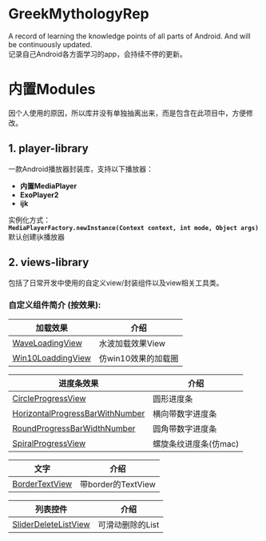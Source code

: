 
GreekMythologyRep
==============

A record of learning the knowledge points of all parts of Android.  And will be continuously updated.
<br>
记录自己Android各方面学习的app，会持续不停的更新。

内置Modules
==============
因个人使用的原因，所以库并没有单独抽离出来，而是包含在此项目中，方便修改。
## 1. player-library
一款Android播放器封装库，支持以下播放器：
- **内置MediaPlayer**
- **ExoPlayer2**
- **ijk**

实例化方式：<br>
**`MediaPlayerFactory.newInstance(Context context, int mode, Object args)`** 默认创建ijk播放器

## 2. views-library
包括了日常开发中使用的自定义view/封装组件以及view相关工具类。

### 自定义组件简介 (按效果):

|加载效果|介绍|
| ------ | --- |
|[WaveLoadingView][1]|水波加载效果View|
|[Win10LoaddingView][2]|仿win10效果的加载圈|

|进度条效果|介绍|
| ------ | --- |
|[CircleProgressView][3]|圆形进度条|
|[HorizontalProgressBarWithNumber][4]|横向带数字进度条|
|[RoundProgressBarWidthNumber][5]|圆角带数字进度条|
|[SpiralProgressView][6]|螺旋条纹进度条(仿mac)|

|文字|介绍|
| ------ | --- |
|[BorderTextView][7]|带border的TextView|


|列表控件|介绍|
| ------ | --- |
|[SliderDeleteListView][8]|可滑动删除的List|



[1]:https://github.com/kivensolo/GreekMythologyRep/blob/master/views-library/src/main/java/com/module/views/loading/WaveLoadingView.java
[2]:https://github.com/kivensolo/GreekMythologyRep/blob/master/views-library/src/main/java/com/module/views/loading/Win10LoaddingView.java
[3]:https://github.com/kivensolo/GreekMythologyRep/blob/master/views-library/src/main/java/com/module/views/progress/CircleProgressView.java
[4]:https://github.com/kivensolo/GreekMythologyRep/blob/master/views-library/src/main/java/com/module/views/progress/HorizontalProgressBarWithNumber.java
[5]:https://github.com/kivensolo/GreekMythologyRep/blob/master/views-library/src/main/java/com/module/views/progress/RoundProgressBarWidthNumber.java
[6]:https://github.com/kivensolo/GreekMythologyRep/blob/master/views-library/src/main/java/com/module/views/progress/SpiralProgressView.java
[7]:https://github.com/kivensolo/GreekMythologyRep/blob/master/views-library/src/main/java/com/module/views/text/BorderTextView.java

[8]:https://github.com/kivensolo/GreekMythologyRep/blob/master/views-library/src/main/java/com/module/views/touch/SliderDeleteListView.java







